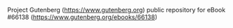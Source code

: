 Project Gutenberg (https://www.gutenberg.org) public repository for
eBook #66138 (https://www.gutenberg.org/ebooks/66138)

